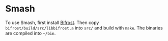 # Smash

To use Smash, first install
[Bifrost](https://github.com/pmelsted/bifrost). 
Then copy `bifrost/build/src/libbifrost.a`
into `src/` and build with `make`. The
binaries are compiled into `~/bin`.
